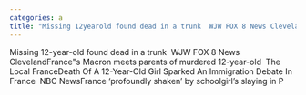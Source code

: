 ```yaml
---
categories: a
title: "Missing 12yearold found dead in a trunk  WJW FOX 8 News Cleveland"
---
```

Missing 12-year-old found dead in a trunk&nbsp;&nbsp;WJW FOX 8 News ClevelandFrance"s Macron meets parents of murdered 12-year-old&nbsp;&nbsp;The Local FranceDeath Of A 12-Year-Old Girl Sparked An Immigration Debate In France&nbsp;&nbsp;NBC NewsFrance ‘profoundly shaken’ by schoolgirl’s slaying in P